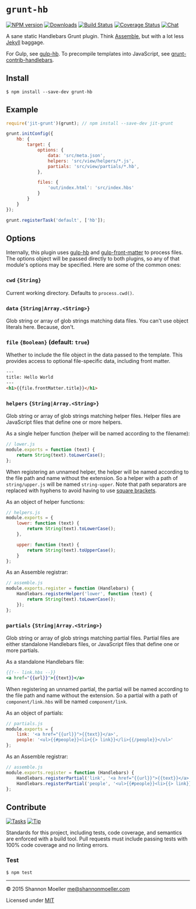 # `grunt-hb`

[![NPM version][npm-img]][npm-url] [![Downloads][downloads-img]][npm-url] [![Build Status][travis-img]][travis-url] [![Coverage Status][coveralls-img]][coveralls-url] [![Chat][gitter-img]][gitter-url]

A sane static Handlebars Grunt plugin. Think [Assemble](http://assemble.io/), but with a lot less [Jekyll](http://jekyllrb.com/) baggage.

For Gulp, see [gulp-hb](https://github.com/shannonmoeller/gulp-hb). To precompile templates into JavaScript, see [grunt-contrib-handlebars](https://github.com/gruntjs/grunt-contrib-handlebars).

## Install

    $ npm install --save-dev grunt-hb

## Example

```js
require('jit-grunt')(grunt); // npm install --save-dev jit-grunt

grunt.initConfig({
    hb: {
        target: {
            options: {
                data: 'src/meta.json',
                helpers: 'src/view/helpers/*.js',
                partials: 'src/view/partials/*.hb',
            },

            files: {
                'out/index.html': 'src/index.hbs'
            }
        }
    }
});

grunt.registerTask('default', ['hb']);
```

## Options

Internally, this plugin uses [gulp-hb](https://github.com/shannonmoeller/gulp-hb) and [gulp-front-matter](https://github.com/lmtm/gulp-front-matter) to process files. The options object will be passed directly to both plugins, so any of that module's options may be specified. Here are some of the common ones:

### `cwd` `{String}`

Current working directory. Defaults to `process.cwd()`.

### `data` `{String|Array.<String>}`

Glob string or array of glob strings matching data files. You can't use object literals here. Because, don't.

### `file` `{Boolean}` (default: `true`)

Whether to include the file object in the data passed to the template. This provides access to optional file-specific data, including front matter.

```html
---
title: Hello World
---
<h1>{{file.frontMatter.title}}</h1>
```

### `helpers` `{String|Array.<String>}`

Glob string or array of glob strings matching helper files. Helper files are JavaScript files that define one or more helpers.

As a single helper function (helper will be named according to the filename):

```js
// lower.js
module.exports = function (text) {
    return String(text).toLowerCase();
};
```

When registering an unnamed helper, the helper will be named according to the file path and name without the extension. So a helper with a path of `string/upper.js` will be named `string-upper`. Note that path separators are replaced with hyphens to avoid having to use [square brackets](http://handlebarsjs.com/expressions.html#basic-blocks).

As an object of helper functions:

```js
// helpers.js
module.exports = {
    lower: function (text) {
        return String(text).toLowerCase();
    },

    upper: function (text) {
        return String(text).toUpperCase();
    }
};
```

As an Assemble registrar:

```js
// assemble.js
module.exports.register = function (Handlebars) {
    Handlebars.registerHelper('lower', function (text) {
        return String(text).toLowerCase();
    });
};
```

### `partials` `{String|Array.<String>}`

Glob string or array of glob strings matching partial files. Partial files are either standalone Handlebars files, or JavaScript files that define one or more partials.

As a standalone Handlebars file:

```handlebars
{{!-- link.hbs --}}
<a href="{{url}}">{{text}}</a>
```

When registering an unnamed partial, the partial will be named according to the file path and name without the extension. So a partial with a path of `component/link.hbs` will be named `component/link`.

As an object of partials:

```js
// partials.js
module.exports = {
    link: '<a href="{{url}}">{{text}}</a>',
    people: '<ul>{{#people}}<li>{{> link}}</li>{{/people}}</ul>'
};
```

As an Assemble registrar:

```js
// assemble.js
module.exports.register = function (Handlebars) {
    Handlebars.registerPartial('link', '<a href="{{url}}">{{text}}</a>');
    Handlebars.registerPartial('people', '<ul>{{#people}}<li>{{> link}}</li>{{/people}}</ul>');
};
```

## Contribute

[![Tasks][waffle-img]][waffle-url] [![Tip][gittip-img]][gittip-url]

Standards for this project, including tests, code coverage, and semantics are enforced with a build tool. Pull requests must include passing tests with 100% code coverage and no linting errors.

### Test

    $ npm test

----

© 2015 Shannon Moeller <me@shannonmoeller.com>

Licensed under [MIT](http://shannonmoeller.com/mit.txt)

[coveralls-img]: http://img.shields.io/coveralls/shannonmoeller/grunt-hb/master.svg?style=flat-square
[coveralls-url]: https://coveralls.io/r/shannonmoeller/grunt-hb
[downloads-img]: http://img.shields.io/npm/dm/grunt-hb.svg?style=flat-square
[gitter-img]:    http://img.shields.io/badge/gitter-join_chat-1dce73.svg?style=flat-square
[gitter-url]:    https://gitter.im/shannonmoeller/grunt-hb
[gittip-img]:    http://img.shields.io/gittip/shannonmoeller.svg?style=flat-square
[gittip-url]:    https://www.gittip.com/shannonmoeller
[npm-img]:       http://img.shields.io/npm/v/grunt-hb.svg?style=flat-square
[npm-url]:       https://npmjs.org/package/grunt-hb
[travis-img]:    http://img.shields.io/travis/shannonmoeller/grunt-hb.svg?style=flat-square
[travis-url]:    https://travis-ci.org/shannonmoeller/grunt-hb
[waffle-img]:    http://img.shields.io/github/issues/shannonmoeller/grunt-hb.svg?style=flat-square
[waffle-url]:    http://waffle.io/shannonmoeller/grunt-hb
